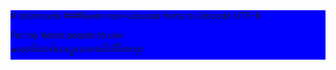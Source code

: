 <div style="background-color: blue;">
# toUnicode
###Karen non-Unicode fonts to Unicode UTF-8

<em>For my karen people to use</em><br>
<em>မၤတၢ်ခဲလၢာ်လယွၤလၤကပီၤဂီၢ်တက့ၤ</em>
</div>
